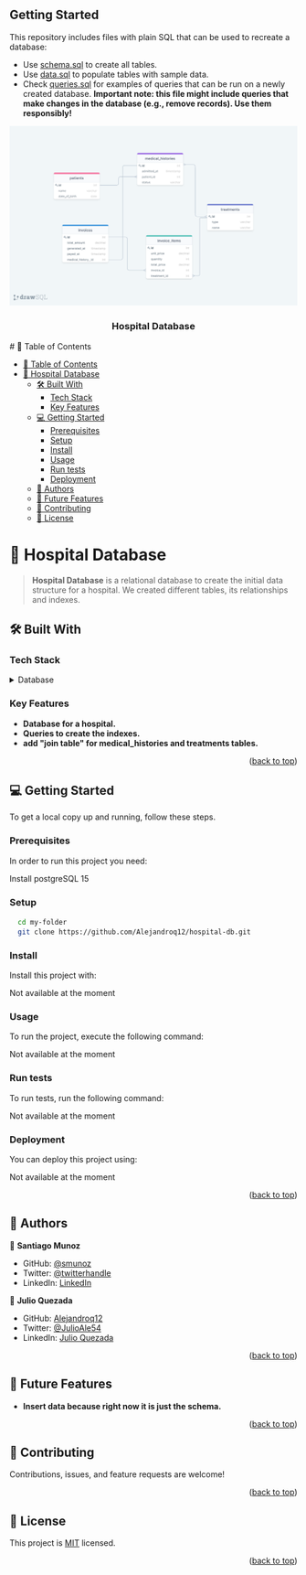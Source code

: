 ## Getting Started

This repository includes files with plain SQL that can be used to recreate a database:

- Use [schema.sql](./schema.sql) to create all tables.
- Use [data.sql](./data.sql) to populate tables with sample data.
- Check [queries.sql](./queries.sql) for examples of queries that can be run on a newly created database. **Important note: this file might include queries that make changes in the database (e.g., remove records). Use them responsibly!**

<a name="readme-top"></a>
<div align="center">
    <img src="diagram.png" alt="logo" width="700"  height="auto" />
  <br/>
  <h3><b>Hospital Database</b></h3>
</div>
# 📗 Table of Contents

- [📗 Table of Contents](#-table-of-contents)
- [📖 Hospital Database ](#-hospital-database-)
  - [🛠 Built With ](#-built-with-)
    - [Tech Stack ](#tech-stack-)
    - [Key Features ](#key-features-)
  - [💻 Getting Started ](#-getting-started-)
    - [Prerequisites](#prerequisites)
    - [Setup](#setup)
    - [Install](#install)
    - [Usage](#usage)
    - [Run tests](#run-tests)
    - [Deployment](#deployment)
  - [👥 Authors ](#-authors-)
  - [🔭 Future Features ](#-future-features-)
  - [🤝 Contributing ](#-contributing-)
  - [📝 License ](#-license-)

# 📖 Hospital Database <a name="about-project"></a>

> **Hospital Database** is a relational database to create the initial data structure for a hospital. We created different tables, its relationships and indexes.

## 🛠 Built With <a name="built-with"></a>

### Tech Stack <a name="tech-stack"></a>

<details>
<summary>Database</summary>
  <ul>
    <li><a href="https://www.postgresql.org/">PostgreSQL</a></li>
  </ul>
</details>

### Key Features <a name="key-features"></a>

- **Database for a hospital.**
- **Queries to create the indexes.**
- **add "join table" for medical_histories and treatments tables.**

<p align="right">(<a href="#readme-top">back to top</a>)</p>


## 💻 Getting Started <a name="getting-started"></a>

To get a local copy up and running, follow these steps.

### Prerequisites

In order to run this project you need:

Install postgreSQL 15

### Setup

```sh
  cd my-folder
  git clone https://github.com/Alejandroq12/hospital-db.git
```

### Install

Install this project with:

Not available at the moment

### Usage

To run the project, execute the following command:

Not available at the moment

### Run tests

To run tests, run the following command:

Not available at the moment

### Deployment

You can deploy this project using:

Not available at the moment

<p align="right">(<a href="#readme-top">back to top</a>)</p>


## 👥 Authors <a name="authors"></a>


👤 **Santiago Munoz**

- GitHub: [@smunoz](https://github.com/smunoz1988)
- Twitter: [@twitterhandle](https://twitter.com/Santiag24209785)
- LinkedIn: [LinkedIn](https://www.linkedin.com/in/santiago-munoz-0b2b1a260)

👤 **Julio Quezada**

- GitHub: [Alejandroq12](https://github.com/Alejandroq12)
- Twitter: [@JulioAle54](https://twitter.com/JulioAle54)
- LinkedIn: [Julio Quezada](https://www.linkedin.com/in/quezadajulio/)

<p align="right">(<a href="#readme-top">back to top</a>)</p>

## 🔭 Future Features <a name="future-features"></a>

- **Insert data because right now it is just the schema.**

<p align="right">(<a href="#readme-top">back to top</a>)</p>

## 🤝 Contributing <a name="contributing"></a>

Contributions, issues, and feature requests are welcome!

<p align="right">(<a href="#readme-top">back to top</a>)</p>

## 📝 License <a name="license"></a>

This project is [MIT](./LICENSE.MD) licensed.

<p align="right">(<a href="#readme-top">back to top</a>)</p>
